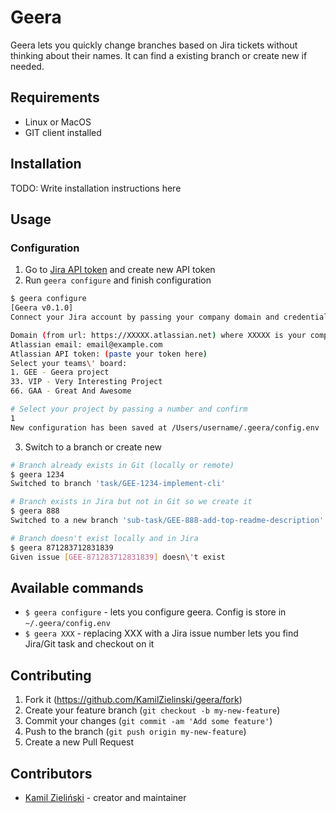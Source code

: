 # Geera

Geera lets you quickly change branches based on Jira tickets without thinking about their names. It can find a existing branch or create new if needed.

## Requirements
- Linux or MacOS
- GIT client installed

## Installation

TODO: Write installation instructions here

## Usage

### Configuration

1. Go to [Jira API token](https://id.atlassian.com/manage-profile/security/api-tokens) and create new API token
2. Run `geera configure` and finish configuration
```bash
$ geera configure
[Geera v0.1.0]
Connect your Jira account by passing your company domain and credentials:

Domain (from url: https://XXXXX.atlassian.net) where XXXXX is your company domain: geera
Atlassian email: email@example.com
Atlassian API token: (paste your token here)
Select your teams\' board:
1. GEE - Geera project
33. VIP - Very Interesting Project
66. GAA - Great And Awesome

# Select your project by passing a number and confirm
1 
New configuration has been saved at /Users/username/.geera/config.env
```

3. Switch to a branch or create new
```bash
# Branch already exists in Git (locally or remote)
$ geera 1234
Switched to branch 'task/GEE-1234-implement-cli'

# Branch exists in Jira but not in Git so we create it
$ geera 888
Switched to a new branch 'sub-task/GEE-888-add-top-readme-description'

# Branch doesn't exist locally and in Jira
$ geera 871283712831839
Given issue [GEE-871283712831839] doesn\'t exist
```

## Available commands
- `$ geera configure` - lets you configure geera. Config is store in `~/.geera/config.env`
- `$ geera XXX` - replacing XXX with a Jira issue number lets you find Jira/Git task and checkout on it

## Contributing

1. Fork it (<https://github.com/KamilZielinski/geera/fork>)
2. Create your feature branch (`git checkout -b my-new-feature`)
3. Commit your changes (`git commit -am 'Add some feature'`)
4. Push to the branch (`git push origin my-new-feature`)
5. Create a new Pull Request

## Contributors

- [Kamil Zieliński](https://github.com/KamilZielinski) - creator and maintainer
